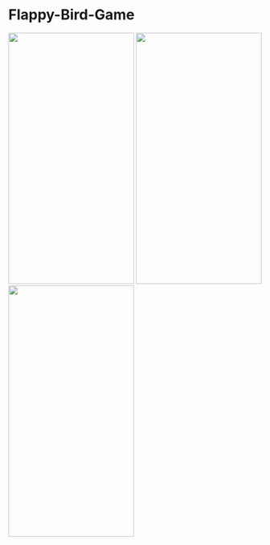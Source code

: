 # Flappy-Bird-Game

<img src="https://user-images.githubusercontent.com/112325550/215603424-d9e54c61-5f61-4fec-ac9d-738a506cbf65.png" width="250" height="500"/>
<img src="https://user-images.githubusercontent.com/112325550/215603587-0b18fd6c-2672-4f55-ab8e-d36f251776af.png" width="250" height="500"/>
<img src="https://user-images.githubusercontent.com/112325550/215603526-26107466-c17f-4e39-be78-8616281e2abc.png" width="250" height="500"/>
